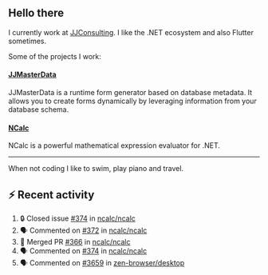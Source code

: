 ## Hello there 

I currently work at [JJConsulting](https://www.github.com/jjconsulting). I like the .NET ecosystem and also Flutter sometimes. 

Some of the projects I work:
#### [JJMasterData](https://www.github.com/jjconsulting/JJMasterData) 
JJMasterData is a runtime form generator based on database metadata. It allows you to create forms dynamically by leveraging information from your database schema.

#### [NCalc](https://www.github.com/ncalc/ncalc) 
NCalc is a powerful mathematical expression evaluator for .NET.

---

When not coding I like to swim, play piano and travel.
<!--
I also have a tailless cat:

<img src="https://github.com/user-attachments/assets/43e65a0e-6603-42f2-bd36-d203384d9c81" width="150"/>
-->
<!--Easter egg for you reading the source 🥚 https://www.youtube.com/watch?v=dQw4w9WgXcQ-->


## ⚡ Recent activity

<!--START_SECTION:activity-->
1. 🔒 Closed issue [#374](https://github.com/ncalc/ncalc/issues/374) in [ncalc/ncalc](https://github.com/ncalc/ncalc)
2. 🗣 Commented on [#372](https://github.com/ncalc/ncalc/issues/372#issuecomment-2543362826) in [ncalc/ncalc](https://github.com/ncalc/ncalc)
3. 🎉 Merged PR [#366](https://github.com/ncalc/ncalc/pull/366) in [ncalc/ncalc](https://github.com/ncalc/ncalc)
4. 🗣 Commented on [#374](https://github.com/ncalc/ncalc/issues/374#issuecomment-2541329334) in [ncalc/ncalc](https://github.com/ncalc/ncalc)
5. 🗣 Commented on [#3659](https://github.com/zen-browser/desktop/issues/3659#issuecomment-2540210940) in [zen-browser/desktop](https://github.com/zen-browser/desktop)
<!--END_SECTION:activity-->
